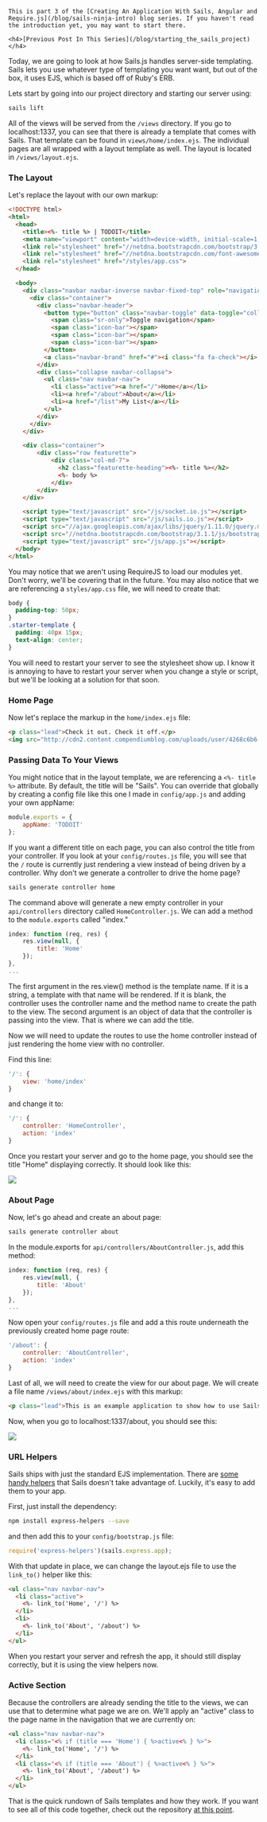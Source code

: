 <div class="series-placement">

    This is part 3 of the [Creating An Application With Sails, Angular and Require.js](/blog/sails-ninja-intro) blog series. If you haven't read the introduction yet, you may want to start there.

    <h4>[Previous Post In This Series](/blog/starting_the_sails_project)</h4>

</div>

Today, we are going to look at how Sails.js handles server-side templating. Sails lets you use whatever type of templating you want want, but out of the box, it uses EJS, which is based off of Ruby's ERB.

<!-- more -->

Lets start by going into our project directory and starting our server using:

```bash
sails lift
```

All of the views will be served from the `/views` directory. If you go to localhost:1337, you can see that there is already a template that comes with Sails. That template can be found in `views/home/index.ejs`. The individual pages are all wrapped with a layout template as well. The layout is located in `/views/layout.ejs`.

### The Layout

Let's replace the layout with our own markup:

```html
<!DOCTYPE html>
<html>
  <head>
    <title><%- title %> | TODOIT</title>
    <meta name="viewport" content="width=device-width, initial-scale=1, maximum-scale=1" />
    <link rel="stylesheet" href="//netdna.bootstrapcdn.com/bootstrap/3.1.1/css/bootstrap.min.css">
    <link rel="stylesheet" href="//netdna.bootstrapcdn.com/font-awesome/4.1.0/css/font-awesome.min.css">
    <link rel="stylesheet" href="/styles/app.css">
  </head>

  <body>
    <div class="navbar navbar-inverse navbar-fixed-top" role="navigation">
      <div class="container">
        <div class="navbar-header">
          <button type="button" class="navbar-toggle" data-toggle="collapse" data-target=".navbar-collapse">
            <span class="sr-only">Toggle navigation</span>
            <span class="icon-bar"></span>
            <span class="icon-bar"></span>
            <span class="icon-bar"></span>
          </button>
          <a class="navbar-brand" href="#"><i class="fa fa-check"></i> TODOIT</a>
        </div>
        <div class="collapse navbar-collapse">
          <ul class="nav navbar-nav">
            <li class="active"><a href="/">Home</a></li>
            <li><a href="/about">About</a></li>
            <li><a href="/list">My List</a></li>
          </ul>
        </div>
      </div>
    </div>

    <div class="container">
        <div class="row featurette">
            <div class="col-md-7">
              <h2 class="featurette-heading"><%- title %></h2>
              <%- body %>
            </div>
        </div>
    </div>

    <script type="text/javascript" src="/js/socket.io.js"></script>
    <script type="text/javascript" src="/js/sails.io.js"></script>
    <script src="//ajax.googleapis.com/ajax/libs/jquery/1.11.0/jquery.min.js"></script>
    <script src="//netdna.bootstrapcdn.com/bootstrap/3.1.1/js/bootstrap.min.js"></script>
    <script type="text/javascript" src="/js/app.js"></script>
  </body>
</html>
```

You may notice that we aren't using RequireJS to load our modules yet. Don't worry, we'll be covering that in the future. You may also notice that we are referencing a `styles/app.css` file, we will need to create that:

```css
body {
  padding-top: 50px;
}
.starter-template {
  padding: 40px 15px;
  text-align: center;
}
```

You will need to restart your server to see the stylesheet show up. I know it is annoying to have to restart your server when you change a style or script, but we'll be looking at a solution for that soon.

### Home Page

Now let's replace the markup in the `home/index.ejs` file:

```html
<p class="lead">Check it out. Check it off.</p>
<img src="http://cdn2.content.compendiumblog.com/uploads/user/4268c6b6-ce2f-102a-80e3-0015c5f70ec2/aa4211a4-bb44-46d7-8e55-e2bf85cbb4a4/Image/01056b67869d6ad5848d9df376132aa5/questions_to_ask.jpg" />
```

### Passing Data To Your Views

You might notice that in the layout template, we are referencing a `<%- title %>` attribute. By default, the title will be "Sails". You can override that globally by creating a config file like this one I made in `config/app.js` and adding your own appName:

```js
module.exports = {
    appName: 'TODOIT'
};
```

If you want a different title on each page, you can also control the title from your controller. If you look at your `config/routes.js` file, you will see that the `/` route is currently just rendering a view instead of being driven by a controller. Why don't we generate a controller to drive the home page?

```bash
sails generate controller home
```

The command above will generate a new empty controller in your `api/controllers` directory called `HomeController.js`. We can add a method to the `module.exports` called "index."

```js
index: function (req, res) {
    res.view(null, {
        title: 'Home'
    });
},
...
```

The first argument in the res.view() method is the template name. If it is a string, a template with that name will be rendered. If it is blank, the controller uses the controller name and the method name to create the path to the view. The second argument is an object of data that the controller is passing into the view. That is where we can add the title.

Now we will need to update the routes to use the home controller instead of just rendering the home view with no controller.

Find this line:

```js
'/': {
    view: 'home/index'
}
```

and change it to:

```js
'/': {
    controller: 'HomeController',
    action: 'index'
}
```

Once you restart your server and go to the home page, you should see the title "Home" displaying correctly. It should look like this:

![](/images/blog/sails-server-views1.png)

### About Page

Now, let's go ahead and create an about page:

```bash
sails generate controller about
```

In the module.exports for `api/controllers/AboutController.js`, add this method:

```js
index: function (req, res) {
    res.view(null, {
        title: 'About'
    });
},
...
```

Now open your `config/routes.js` file and add a this route underneath the previously created home page route:

```js
'/about': {
    controller: 'AboutController',
    action: 'index'
}
```

Last of all, we will need to create the view for our about page. We will create a file name `/views/about/index.ejs` with this markup:

```html
<p class="lead">This is an example application to show how to use Sails.js with Angular. If you would like to follow along with how it was created, check out this <a href="http://www.tysoncadenhead.com/blog/sails-ninja-intro">blog series</a> that walks you through step by step.</p>
```

Now, when you go to localhost:1337/about, you should see this:

![](/images/blog/sails-server-views2.png)

### URL Helpers

Sails ships with just the standard EJS implementation. There are [some handy helpers](https://code.google.com/p/embeddedjavascript/wiki/ViewHelpers) that Sails doesn't take advantage of. Luckily, it's easy to add them to your app.

First, just install the dependency:

```bash
npm install express-helpers --save
```

and then add this to your `config/bootstrap.js` file:

```js
require('express-helpers')(sails.express.app);
```

With that update in place, we can change the layout.ejs file to use the `link_to()` helper like this:

```html
<ul class="nav navbar-nav">
  <li class="active">
    <%- link_to('Home', '/') %>
  </li>
  <li>
    <%- link_to('About', '/about') %>
  </li>
</ul>
```

When you restart your server and refresh the app, it should still display correctly, but it is using the view helpers now.

### Active Section

Because the controllers are already sending the title to the views, we can use that to determine what page we are on. We'll apply an "active" class to the page name in the navigation that we are currently on:

```html
<ul class="nav navbar-nav">
  <li class="<% if (title === 'Home') { %>active<% } %>">
    <%- link_to('Home', '/') %>
  </li>
  <li class="<% if (title === 'About') { %>active<% } %>">
    <%- link_to('About', '/about') %>
  </li>
</ul>
```

That is the quick rundown of Sails templates and how they work. If you want to see all of this code together, check out the repository [at this point](https://github.com/tysoncadenhead/sails-angular-example-app/tree/07db5eb5457b4cd2209691c5e2c32ea22c54e5f0).